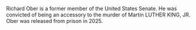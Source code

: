 Richard Ober is a former member of the United States Senate. He was convicted of being an accessory to the murder of Martin LUTHER KING, JR. Ober was released from prison in 2025.